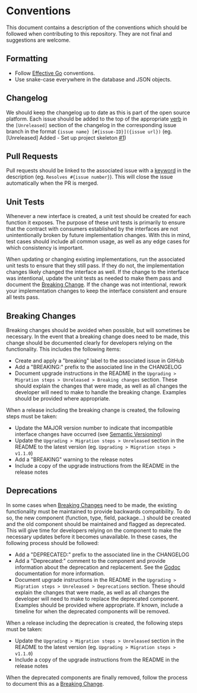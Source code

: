 # Conventions
This document contains a description of the conventions which should be followed when contributing to this repository. They are not final and suggestions are welcome.

## Formatting
- Follow [Effective Go](https://go.dev/doc/effective_go) conventions.
- Use snake-case everywhere in the database and JSON objects.

## Changelog
We should keep the changelog up to date as this is part of the open source platform. Each issue should be added to the top of the appropriate [verb](https://keepachangelog.com/en/1.0.0/#how) in the `[Unreleased]` section of the changelog in the corresponding issue branch in the format `{issue name} [#{issue-ID}]({issue url})` (eg. [Unreleased] Added - Set up project skeleton [#1](https://github.com/rokwire/core-building-block/issues/1))

## Pull Requests
Pull requests should be linked to the associated issue with a [keyword](https://docs.github.com/en/issues/tracking-your-work-with-issues/creating-issues/linking-a-pull-request-to-an-issue#linking-a-pull-request-to-an-issue-using-a-keyword) in the description (eg. `Resolves #{issue number}`). This will close the issue automatically when the PR is merged. 

## Unit Tests
Whenever a new interface is created, a unit test should be created for each function it exposes. The purpose of these unit tests is primarily to ensure that the contract with consumers established by the interfaces are not unintentionally broken by future implementation changes. With this in mind, test cases should include all common usage, as well as any edge cases for which consistency is important. 

When updating or changing existing implementations, run the associated unit tests to ensure that they still pass. If they do not, the implementation changes likely changed the interface as well. If the change to the interface was intentional, update the unit tests as needed to make them pass and document the [Breaking Change](#breaking-changes). If the change was not intentional, rework your implementation changes to keep the interface consistent and ensure all tests pass.

## Breaking Changes
Breaking changes should be avoided when possible, but will sometimes be necessary. In the event that a breaking change does need to be made, this change should be documented clearly for developers relying on the functionality. This includes the following items:
* Create and apply a "breaking" label to the associated issue in GitHub
* Add a "BREAKING:" prefix to the associated line in the CHANGELOG
* Document upgrade instructions in the README in the `Upgrading > Migration steps > Unreleased > Breaking changes` section. These should explain the changes that were made, as well as all changes the developer will need to make to handle the breaking change. Examples should be provided where appropriate.

When a release including the breaking change is created, the following steps must be taken:
* Update the MAJOR version number to indicate that incompatible interface changes have occurred (see [Semantic Versioning](https://semver.org/))
* Update the `Upgrading > Migration steps > Unreleased` section in the README to the latest version (eg. `Upgrading > Migration steps > v1.1.0`)
* Add a "BREAKING" warning to the release notes
* Include a copy of the upgrade instructions from the README in the release notes

## Deprecations
In some cases when [Breaking Changes](#breaking-changes) need to be made, the existing functionality must be maintained to provide backwards compatibility. To do so, the new component (function, type, field, package...) should be created and the old component should be maintained and flagged as deprecated. This will give time for developers relying on the component to make the necessary updates before it becomes unavailable. In these cases, the following process should be followed:
* Add a "DEPRECATED:" prefix to the associated line in the CHANGELOG
* Add a "Deprecated:" comment to the component and provide information about the deprecation and replacement. See the [Godoc](https://go.dev/blog/godoc) documentation for more information.
* Document upgrade instructions in the README in the `Upgrading > Migration steps > Unreleased > Deprecations` section. These should explain the changes that were made, as well as all changes the developer will need to make to replace the deprecated component. Examples should be provided where appropriate. If known, include a timeline for when the deprecated components will be removed.

When a release including the deprecation is created, the following steps must be taken:
* Update the `Upgrading > Migration steps > Unreleased` section in the README to the latest version (eg. `Upgrading > Migration steps > v1.1.0`)
* Include a copy of the upgrade instructions from the README in the release notes

When the deprecated components are finally removed, follow the process to document this as a [Breaking Change](#breaking-changes). 